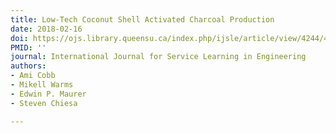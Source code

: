 ```yaml
---
title: Low-Tech Coconut Shell Activated Charcoal Production
date: 2018-02-16
doi: https://ojs.library.queensu.ca/index.php/ijsle/article/view/4244/4344
PMID: ''
journal: International Journal for Service Learning in Engineering
authors:
- Ami Cobb
- Mikell Warms
- Edwin P. Maurer
- Steven Chiesa

---
```

